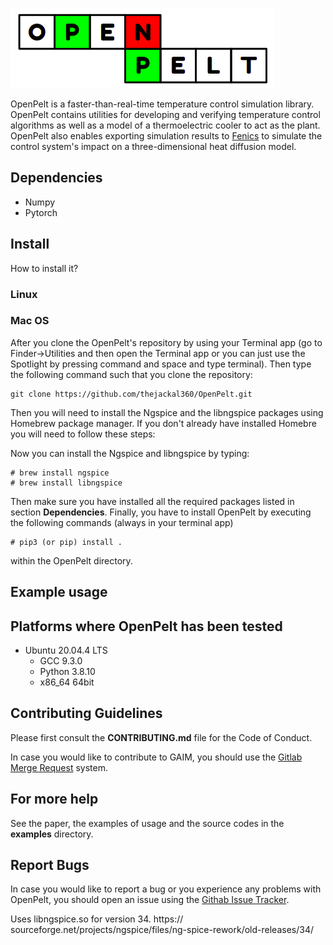 ![](OpenPelt.png)

OpenPelt is a faster-than-real-time temperature control simulation library.
OpenPelt contains utilities for developing and verifying temperature control
algorithms as well as a model of a thermoelectric cooler to act as the plant.
OpenPelt also enables exporting simulation results to [Fenics](https://fenicsproject.org/)
to simulate the control system's impact on a three-dimensional heat diffusion 
model.


##  Dependencies

  - Numpy
  - Pytorch


## Install

How to install it? 

### Linux


### Mac OS

After you clone the OpenPelt's repository by using your Terminal app (go to 
Finder->Utilities and then open the Terminal app or you can just use the 
Spotlight by pressing command and space and type terminal). Then type the
following command such that you clone the repository:
```
git clone https://github.com/thejackal360/OpenPelt.git
```
Then you will need to install the Ngspice and the libngspice packages using 
Homebrew package manager. If you don't already have installed Homebre you will
need to follow these steps: 


Now you can install the Ngspice and libngspice by typing:

```
# brew install ngspice
# brew install libngspice
```

Then make sure you have installed all the required packages listed in section
**Dependencies**. Finally, you have to install OpenPelt by executing the 
following commands (always in your terminal app)
```
# pip3 (or pip) install .
```
within the OpenPelt directory.


## Example usage


## Platforms where OpenPelt has been tested

  - Ubuntu 20.04.4 LTS
    - GCC 9.3.0
    - Python 3.8.10
    - x86_64 64bit


## Contributing Guidelines

Please first consult the **CONTRIBUTING.md** file for the Code of Conduct.

In case you would like to contribute to GAIM, you should use the [Gitlab Merge
Request](https://github.com/thejackal360/OpenPelt/pulls) system. 


## For more help

See the paper, the examples of usage and the source codes in the **examples**
directory.

## Report Bugs

In case you would like to report a bug or you experience any problems with
OpenPelt, you should open an issue using the 
[Githab Issue Tracker](https://github.com/thejackal360/OpenPelt/issues). 


Uses libngspice.so for version 34.
https:// sourceforge.net/projects/ngspice/files/ng-spice-rework/old-releases/34/
